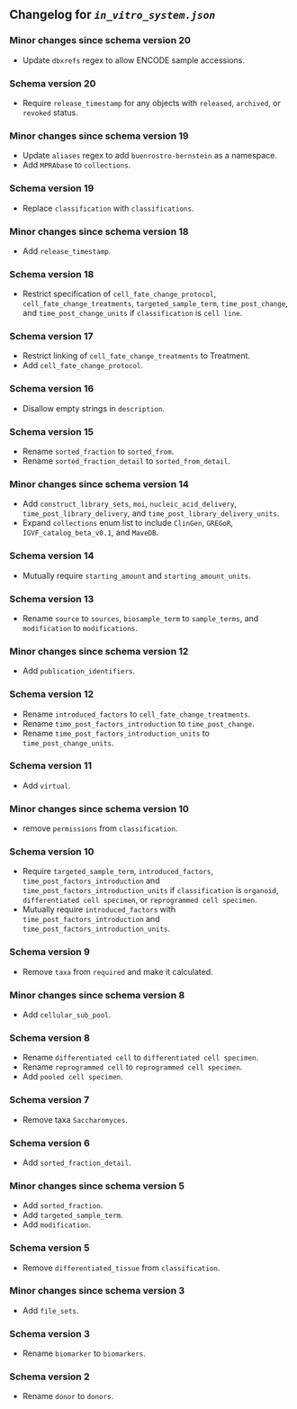 ## Changelog for *`in_vitro_system.json`*

### Minor changes since schema version 20

* Update `dbxrefs` regex to allow ENCODE sample accessions.

### Schema version 20

* Require `release_timestamp` for any objects with `released`, `archived`, or `revoked` status.

### Minor changes since schema version 19

* Update `aliases` regex to add `buenrostro-bernstein` as a namespace.
* Add `MPRAbase` to `collections`.

### Schema version 19

* Replace `classification` with `classifications`.

### Minor changes since schema version 18

* Add `release_timestamp`.

### Schema version 18

* Restrict specification of `cell_fate_change_protocol`, `cell_fate_change_treatments`, `targeted_sample_term`, `time_post_change`, and `time_post_change_units` if `classification` is `cell line`.

### Schema version 17

* Restrict linking of `cell_fate_change_treatments` to Treatment.
* Add `cell_fate_change_protocol`.

### Schema version 16

* Disallow empty strings in `description`.

### Schema version 15

* Rename `sorted_fraction` to `sorted_from`.
* Rename `sorted_fraction_detail` to `sorted_from_detail`.

### Minor changes since schema version 14

* Add `construct_library_sets`, `moi`, `nucleic_acid_delivery`, `time_post_library_delivery`, and `time_post_library_delivery_units`.
* Expand `collections` enum list to include `ClinGen`, `GREGoR`, `IGVF_catalog_beta_v0.1`, and `MaveDB`.

### Schema version 14

* Mutually require `starting_amount` and `starting_amount_units`.

### Schema version 13

* Rename `source` to `sources`, `biosample_term` to `sample_terms`, and `modification` to `modifications`.

### Minor changes since schema version 12

* Add `publication_identifiers`.

### Schema version 12

* Rename `introduced_factors` to `cell_fate_change_treatments`.
* Rename `time_post_factors_introduction` to `time_post_change`.
* Rename `time_post_factors_introduction_units` to `time_post_change_units`.

### Schema version 11

* Add `virtual`.

### Minor changes since schema version 10

* remove `permissions` from `classification`.

### Schema version 10

* Require `targeted_sample_term`, `introduced_factors`, `time_post_factors_introduction` and `time_post_factors_introduction_units` if `classification` is `organoid`, `differentiated cell specimen`, or `reprogrammed cell specimen`.
* Mutually require `introduced_factors` with `time_post_factors_introduction` and `time_post_factors_introduction_units`.

### Schema version 9

* Remove `taxa` from `required` and make it calculated.

### Minor changes since schema version 8

* Add `cellular_sub_pool`.

### Schema version 8

* Rename `differentiated cell` to `differentiated cell specimen`.
* Rename `reprogrammed cell` to `reprogrammed cell specimen`.
* Add `pooled cell specimen`.

### Schema version 7

* Remove taxa `Saccharomyces`.

### Schema version 6

* Add `sorted_fraction_detail`.

### Minor changes since schema version 5

* Add `sorted_fraction`.
* Add `targeted_sample_term`.
* Add `modification`.

### Schema version 5

* Remove `differentiated_tissue` from `classification`.

### Minor changes since schema version 3

* Add `file_sets`.

### Schema version 3

* Rename `biomarker` to `biomarkers`.

### Schema version 2

* Rename `donor` to `donors`.
